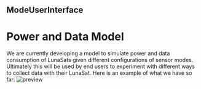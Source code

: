 ## ModeUserInterface
# Power and Data Model
We are currently developing a model to simulate power and data consumption of LunaSats given different configurations of sensor modes. Ultimately this will be used by end users to experiment with different ways to collect data with their LunaSat.
Here is an example of what we have so far:
![preview](https://github.com/GLEE2023/ModeUserInterface/blob/sensors/chart_preview.png?raw=true)
